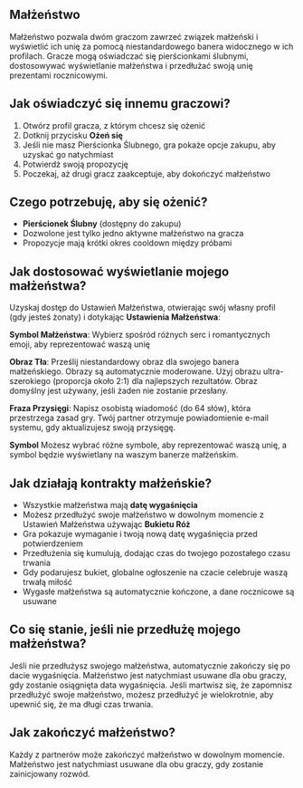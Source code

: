 ## Małżeństwo

Małżeństwo pozwala dwóm graczom zawrzeć związek małżeński i wyświetlić ich unię za pomocą niestandardowego banera widocznego w ich profilach. Gracze mogą oświadczać się pierścionkami ślubnymi, dostosowywać wyświetlanie małżeństwa i przedłużać swoją unię prezentami rocznicowymi.

## Jak oświadczyć się innemu graczowi?

1. Otwórz profil gracza, z którym chcesz się ożenić
2. Dotknij przycisku **Ożeń się**
3. Jeśli nie masz Pierścionka Ślubnego, gra pokaże opcje zakupu, aby uzyskać go natychmiast
4. Potwierdź swoją propozycję
5. Poczekaj, aż drugi gracz zaakceptuje, aby dokończyć małżeństwo

## Czego potrzebuję, aby się ożenić?

- **Pierścionek Ślubny** (dostępny do zakupu)
- Dozwolone jest tylko jedno aktywne małżeństwo na gracza
- Propozycje mają krótki okres cooldown między próbami

## Jak dostosować wyświetlanie mojego małżeństwa?

Uzyskaj dostęp do Ustawień Małżeństwa, otwierając swój własny profil (gdy jesteś żonaty) i dotykając **Ustawienia Małżeństwa**:

**Symbol Małżeństwa**: Wybierz spośród różnych serc i romantycznych emoji, aby reprezentować waszą unię

**Obraz Tła**: Prześlij niestandardowy obraz dla swojego banera małżeńskiego. Obrazy są automatycznie moderowane. Użyj obrazu ultra-szerokiego (proporcja około 2:1) dla najlepszych rezultatów. Obraz domyślny jest używany, jeśli żaden nie zostanie przesłany.

**Fraza Przysięgi**: Napisz osobistą wiadomość (do 64 słów), która przestrzega zasad gry. Twój partner otrzymuje powiadomienie e-mail systemu, gdy aktualizujesz swoją przysięgę.

**Symbol** Możesz wybrać różne symbole, aby reprezentować waszą unię, a symbol będzie wyświetlany na waszym banerze małżeńskim.

## Jak działają kontrakty małżeńskie?

- Wszystkie małżeństwa mają **datę wygaśnięcia**
- Możesz przedłużyć swoje małżeństwo w dowolnym momencie z Ustawień Małżeństwa używając **Bukietu Róż**
- Gra pokazuje wymaganie i twoją nową datę wygaśnięcia przed potwierdzeniem
- Przedłużenia się kumulują, dodając czas do twojego pozostałego czasu trwania
- Gdy podarujesz bukiet, globalne ogłoszenie na czacie celebruje waszą trwałą miłość
- Wygasłe małżeństwa są automatycznie kończone, a dane rocznicowe są usuwane

## Co się stanie, jeśli nie przedłużę mojego małżeństwa?

Jeśli nie przedłużysz swojego małżeństwa, automatycznie zakończy się po dacie wygaśnięcia. Małżeństwo jest natychmiast usuwane dla obu graczy, gdy zostanie osiągnięta data wygaśnięcia.
Jeśli martwisz się, że zapomnisz przedłużyć swoje małżeństwo, możesz przedłużyć je wielokrotnie, aby upewnić się, że ma długi czas trwania.

## Jak zakończyć małżeństwo?

Każdy z partnerów może zakończyć małżeństwo w dowolnym momencie. Małżeństwo jest natychmiast usuwane dla obu graczy, gdy zostanie zainicjowany rozwód.
